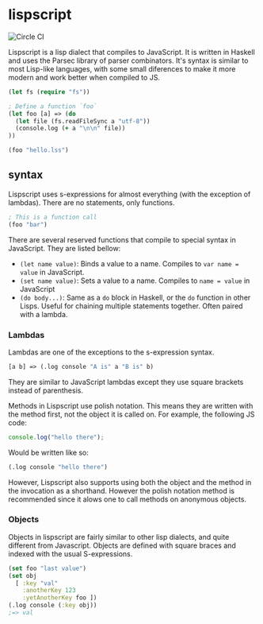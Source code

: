 # lispscript

![Circle CI](https://img.shields.io/circleci/project/github/swissChili/lispscript.svg)

Lispscript is a lisp dialect that compiles to JavaScript. It is written in
Haskell and uses the Parsec library of parser combinators. It's syntax is
similar to most Lisp-like languages, with some small diferences to make it
more modern and work better when compiled to JS.

```clj
(let fs (require "fs"))

; Define a function `foo`
(let foo [a] => (do
  (let file (fs.readFileSync a "utf-8"))
  (console.log (+ a "\n\n" file))
))

(foo "hello.lss")
```

## syntax

Lispscript uses s-expressions for almost everything (with the exception
of lambdas). There are no statements, only functions.

```clj
; This is a function call
(foo "bar")
```
There are several reserved functions that compile to special syntax in
JavaScript. They are listed bellow:

- `(let name value)`: Binds a value to a name. Compiles to `var name = value`
  in JavaScript.
- `(set name value)`: Sets a value to a name. Compiles to `name = value` in
  JavaScript
- `(do body...)`: Same as a `do` block in Haskell, or the `do` function in
  other Lisps. Useful for chaining multiple statements together. Often
  paired with a lambda.

### Lambdas

Lambdas are one of the exceptions to the s-expression syntax.

```clj
[a b] => (.log console "A is" a "B is" b)
```
They are similar to JavaScript lambdas except they use square brackets instead
of parenthesis.

Methods in Lispscript use polish notation. This means they are written with the
method first, not the object it is called on. For example, the following JS
code:
```js
console.log("hello there");
```
Would be written like so:
```clj
(.log console "hello there")
```
However, Lispscript also supports using both the object and the method in the
invocation as a shorthand. However the polish notation method is recommended
since it alows one to call methods on anonymous objects.

### Objects

Objects in lispscript are fairly similar to other lisp dialects, and quite
different from Javascript. Objects are defined with square braces and indexed
with the usual S-expressions. 
```clj
(set foo "last value")
(set obj
  [ :key "val"
    :anotherKey 123
    :yetAnotherKey foo ])
(.log console (:key obj))
;=> val
```
